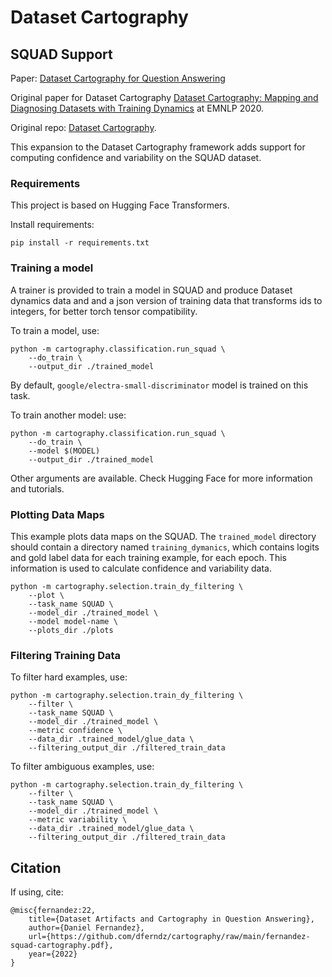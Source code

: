 # Dataset Cartography

## SQUAD Support

Paper: [Dataset Cartography for Question Answering](https://github.com/dferndz/cartography/blob/main/fernandez-squad-cartography.pdf)  

Original paper for Dataset Cartography [Dataset Cartography: Mapping and Diagnosing Datasets with Training Dynamics](https://aclanthology.org/2020.emnlp-main.746) at EMNLP 2020.  

Original repo: [Dataset Cartography](https://github.com/allenai/cartography).

This expansion to the Dataset Cartography framework adds support for computing confidence and
variability on the SQUAD dataset.

### Requirements

This project is based on Hugging Face Transformers.

Install requirements:
```shell
pip install -r requirements.txt
```

### Training a model

A trainer is provided to train a model in SQUAD and produce Dataset dynamics data and
and a json version of training data that transforms ids to integers, for better
torch tensor compatibility.  

To train a model, use:
```shell
python -m cartography.classification.run_squad \
    --do_train \
    --output_dir ./trained_model
```

By default, `google/electra-small-discriminator` model is trained on this task.  

To train another model: use:
```shell
python -m cartography.classification.run_squad \
    --do_train \
    --model $(MODEL)
    --output_dir ./trained_model
```

Other arguments are available. Check Hugging Face for more information and tutorials.  


### Plotting Data Maps

This example plots data maps on the SQUAD. The `trained_model` directory should contain
a directory named `training_dymanics`, which contains logits and gold label data for each
training example, for each epoch. This information is used to calculate confidence and variability 
data.

```shell
python -m cartography.selection.train_dy_filtering \
    --plot \
    --task_name SQUAD \
    --model_dir ./trained_model \
    --model model-name \
    --plots_dir ./plots
```

### Filtering Training Data

To filter hard examples, use:
```shell
python -m cartography.selection.train_dy_filtering \
    --filter \
    --task_name SQUAD \
    --model_dir ./trained_model \
    --metric confidence \
    --data_dir .trained_model/glue_data \
    --filtering_output_dir ./filtered_train_data
```

To filter ambiguous examples, use:
```shell
python -m cartography.selection.train_dy_filtering \
    --filter \
    --task_name SQUAD \
    --model_dir ./trained_model \
    --metric variability \
    --data_dir .trained_model/glue_data \
    --filtering_output_dir ./filtered_train_data
```

## Citation
If using, cite:
```
@misc{fernandez:22,
    title={Dataset Artifacts and Cartography in Question Answering},
    author={Daniel Fernandez},
    url={https://github.com/dferndz/cartography/raw/main/fernandez-squad-cartography.pdf},
    year={2022}
}
```
